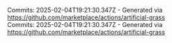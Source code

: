 Commits: 2025-02-04T19:21:30.347Z - Generated via https://github.com/marketplace/actions/artificial-grass
<br>
Commits: 2025-02-04T19:21:30.347Z - Generated via https://github.com/marketplace/actions/artificial-grass
<br>
